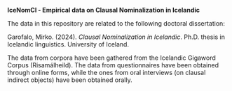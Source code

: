 **IceNomCl - Empirical data on Clausal Nominalization in Icelandic**

The data in this repository are related to the following doctoral dissertation:

Garofalo, Mirko. (2024). _Clausal Nominalization in Icelandic_. Ph.D. thesis in Icelandic linguistics. University of Iceland. 

The data from corpora have been gathered from the Icelandic Gigaword Corpus (Risamálheild). The data from questionnaires have been obtained through online forms, while the ones from oral interviews (on clausal indirect objects) have been obtained orally.
